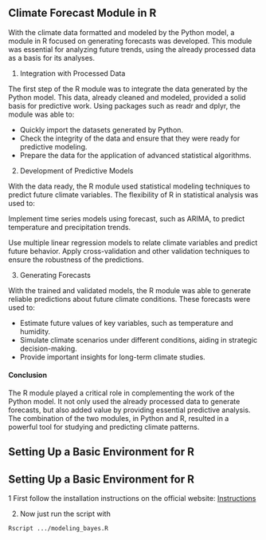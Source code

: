 ## Climate Forecast Module in R

With the climate data formatted and modeled by the Python model, a module in R focused on generating forecasts was developed. This module was essential for analyzing future trends, using the already processed data as a basis for its analyses.

1. Integration with Processed Data

The first step of the R module was to integrate the data generated by the Python model. This data, already cleaned and modeled, provided a solid basis for predictive work. Using packages such as readr and dplyr, the module was able to:

- Quickly import the datasets generated by Python.
- Check the integrity of the data and ensure that they were ready for predictive modeling.
- Prepare the data for the application of advanced statistical algorithms.

2. Development of Predictive Models

With the data ready, the R module used statistical modeling techniques to predict future climate variables. The flexibility of R in statistical analysis was used to:

Implement time series models using forecast, such as ARIMA, to predict temperature and precipitation trends.

Use multiple linear regression models to relate climate variables and predict future behavior.
Apply cross-validation and other validation techniques to ensure the robustness of the predictions.

3. Generating Forecasts

With the trained and validated models, the R module was able to generate reliable predictions about future climate conditions. These forecasts were used to:

- Estimate future values ​​of key variables, such as temperature and humidity.
- Simulate climate scenarios under different conditions, aiding in strategic decision-making.
- Provide important insights for long-term climate studies.

#### Conclusion

The R module played a critical role in complementing the work of the Python model. It not only used the already processed data to generate forecasts, but also added value by providing essential predictive analysis. The combination of the two modules, in Python and R, resulted in a powerful tool for studying and predicting climate patterns.

## Setting Up a Basic Environment for R

## Setting Up a Basic Environment for R

1 First follow the installation instructions on the official website: [Instructions](https://cran.r-project.org/bin/linux/ubuntu/fullREADME.html)

2. Now just run the script with

```bash
Rscript .../modeling_bayes.R
```